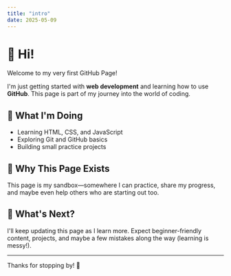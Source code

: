 ```yaml
---
title: "intro"
date: 2025-05-09
---
```


# 👋 Hi!

Welcome to my very first GitHub Page!

I'm just getting started with **web development** and learning how to use **GitHub**. This page is part of my journey into the world of coding.

## 🌱 What I'm Doing

- Learning HTML, CSS, and JavaScript
- Exploring Git and GitHub basics
- Building small practice projects

## 📌 Why This Page Exists

This page is my sandbox—somewhere I can practice, share my progress, and maybe even help others who are starting out too.

## 🚀 What's Next?

I'll keep updating this page as I learn more. Expect beginner-friendly content, projects, and maybe a few mistakes along the way (learning is messy!).

---

Thanks for stopping by! 🙌
